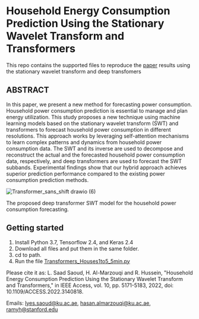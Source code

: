 # Household Energy Consumption Prediction Using the Stationary Wavelet Transform and Transformers
This repo contains the supported files to reproduce the [paper](https://ieeexplore.ieee.org/stamp/stamp.jsp?arnumber=9672113) results using the stationary wavelet transform and deep transfomers 

## ABSTRACT
In this paper, we present a new method for forecasting power consumption. Household power consumption prediction is essential to manage and plan energy utilization. This study proposes a new technique using machine learning models based on the stationary wavelet transform (SWT) and transformers to forecast household power consumption in different resolutions. This approach works by leveraging self-attention mechanisms to learn complex patterns and dynamics from household power consumption data. The SWT and its inverse are used to decompose and reconstruct the actual and the forecasted household power consumption data, respectively, and deep transformers are used to forecast the SWT subbands. Experimental findings show that our hybrid approach achieves superior prediction performance compared to the existing power consumption prediction methods.


 ![Transformer_sans_shift drawio (6)](https://user-images.githubusercontent.com/78357759/150910489-20ede67c-cd30-4977-b552-42a86235ff81.png)

The proposed deep transformer SWT model for the household power consumption forecasting.

## Getting started
1. Install Python 3.7, Tensorflow 2.4, and Keras 2.4
2. Download all files and put them in the same folder. 
3. cd to path. 
4. Run the file [Transformers_Houses1to5_5min.py](https://github.com/LyesSaadSaoud/House_transformer/blob/main/Transformers_Houses1to5_5min.py) 

Please cite it as: L. Saad Saoud, H. Al-Marzouqi and R. Hussein, "Household Energy Consumption Prediction Using the Stationary Wavelet Transform and Transformers," in IEEE Access, vol. 10, pp. 5171-5183, 2022, doi: 10.1109/ACCESS.2022.3140818.

Emails: lyes.saoud@ku.ac.ae, hasan.almarzouqi@ku.ac.ae, ramyh@stanford.edu

